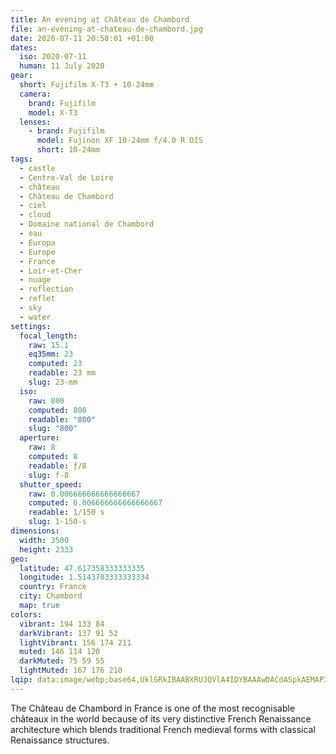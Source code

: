 ```yaml
---
title: An evening at Château de Chambord
file: an-evening-at-chateau-de-chambord.jpg
date: 2020-07-11 20:58:01 +01:00
dates:
  iso: 2020-07-11
  human: 11 July 2020
gear:
  short: Fujifilm X-T3 + 10-24mm
  camera:
    brand: Fujifilm
    model: X-T3
  lenses:
    - brand: Fujifilm
      model: Fujinon XF 10-24mm f/4.0 R OIS
      short: 10-24mm
tags:
  - castle
  - Centre-Val de Loire
  - château
  - Château de Chambord
  - ciel
  - cloud
  - Domaine national de Chambord
  - eau
  - Europa
  - Europe
  - France
  - Loir-et-Cher
  - nuage
  - reflection
  - reflet
  - sky
  - water
settings:
  focal_length:
    raw: 15.1
    eq35mm: 23
    computed: 23
    readable: 23 mm
    slug: 23-mm
  iso:
    raw: 800
    computed: 800
    readable: "800"
    slug: "800"
  aperture:
    raw: 8
    computed: 8
    readable: ƒ/8
    slug: f-8
  shutter_speed:
    raw: 0.006666666666666667
    computed: 0.006666666666666667
    readable: 1/150 s
    slug: 1-150-s
dimensions:
  width: 3500
  height: 2333
geo:
  latitude: 47.617358333333335
  longitude: 1.5143783333333334
  country: France
  city: Chambord
  map: true
colors:
  vibrant: 194 133 84
  darkVibrant: 137 91 52
  lightVibrant: 156 174 211
  muted: 146 114 120
  darkMuted: 75 59 55
  lightMuted: 167 176 210
lqip: data:image/webp;base64,UklGRkIBAABXRUJQVlA4IDYBAAAwDACdASpkAEMAP3GgvFk0v6alNBXac/AuCWMAx+REW4DOqcyJHWXQ7vmRjrUxkvNVydM/St4rSJ6I1xesoTdJz/XYnojmbJWV+tgJAY/Xoh666C/3+OWssEIyP3w+r8+01TNiicUv+1NgAP7b7095C1A7AWYQjwF2siCWBsi+7Zxr853DSeaLPbqQEPHwvvX3sPJwVvheUI0EjNOkM3wga6RI5/DhusyDtoTQ1UreIN0ian0t0htRRWegdxiyCrKrjDrR6ugzj/RAdAaRY9hsFTNAeCK6E+CAmM/boP8bJvulYHutMLOSVLOfL6e03nnKhDJ+uUYFukP8aqfrDM73HJ85yf5eb0X7aOSvXZhvwwOMF5Ps9Sfp8uD5PEP3jEXf7J2SoRgL1MgYsJKYMTww3+flIAAA
---
```


The Château de Chambord in France is one of the most recognisable châteaux in the world because of its very distinctive French Renaissance architecture which blends traditional French medieval forms with classical Renaissance structures.
